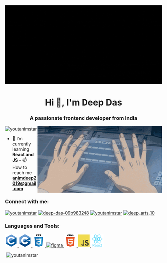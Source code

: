 ![logo](https://github.com/youtanimstar/youtanimstar/blob/main/Retropix.gif)

<h1 align="center">Hi 👋, I'm Deep Das</h1>
<h3 align="center">A passionate frontend developer from India</h3>

<img src="https://github.com/youtanimstar/youtanimstar/blob/main/typical_emacs_user.gif" alt="coding image" align="right" width="400">

<p align="left">
  <img
    src="https://komarev.com/ghpvc/?username=youtanimstar&label=Profile%20views&color=0e75b6&style=flat"
    alt="youtanimstar"
  />
</p>

- 🌱 I’m currently learning **React and JS** - 📫 How to reach me
**animdeep2019@gmail.com**

<h3 align="left">Connect with me:</h3>
<p align="left">
  <a href="https://twitter.com/youtanimstar" target="blank"
    ><img
      align="center"
      src="https://raw.githubusercontent.com/rahuldkjain/github-profile-readme-generator/master/src/images/icons/Social/twitter.svg"
      alt="youtanimstar"
      height="30"
      width="40"
  /></a>
  <a href="https://linkedin.com/in/deep-das-09b983248" target="blank"
    ><img
      align="center"
      src="https://raw.githubusercontent.com/rahuldkjain/github-profile-readme-generator/master/src/images/icons/Social/linked-in-alt.svg"
      alt="deep-das-09b983248"
      height="30"
      width="40"
  /></a>
  <a href="https://fb.com/youtanimstar" target="blank"
    ><img
      align="center"
      src="https://raw.githubusercontent.com/rahuldkjain/github-profile-readme-generator/master/src/images/icons/Social/facebook.svg"
      alt="youtanimstar"
      height="30"
      width="40"
  /></a>
  <a href="https://instagram.com/deep_arts_10" target="blank"
    ><img
      align="center"
      src="https://raw.githubusercontent.com/rahuldkjain/github-profile-readme-generator/master/src/images/icons/Social/instagram.svg"
      alt="deep_arts_10"
      height="30"
      width="40"
  /></a>
</p>

<h3 align="left">Languages and Tools:</h3>
<p align="left">
  
  
  <a href="https://www.cprogramming.com/" target="_blank" rel="noreferrer">
    <img
      src="https://raw.githubusercontent.com/devicons/devicon/master/icons/c/c-original.svg"
      alt="c"
      width="40"
      height="40"
    />
  </a>
  <a href="https://www.w3schools.com/cpp/" target="_blank" rel="noreferrer">
    <img
      src="https://raw.githubusercontent.com/devicons/devicon/master/icons/cplusplus/cplusplus-original.svg"
      alt="cplusplus"
      width="40"
      height="40"
    />
  </a>
  <a href="https://www.w3schools.com/css/" target="_blank" rel="noreferrer">
    <img
      src="https://raw.githubusercontent.com/devicons/devicon/master/icons/css3/css3-original-wordmark.svg"
      alt="css3"
      width="40"
      height="40"
    />
  </a>
  <a href="https://www.figma.com/" target="_blank" rel="noreferrer">
    <img
      src="https://www.vectorlogo.zone/logos/figma/figma-icon.svg"
      alt="figma"
      width="40"
      height="40"
    />
  </a>
  <a href="https://www.w3.org/html/" target="_blank" rel="noreferrer">
    <img
      src="https://raw.githubusercontent.com/devicons/devicon/master/icons/html5/html5-original-wordmark.svg"
      alt="html5"
      width="40"
      height="40"
    />
  </a>
  <a
    href="https://developer.mozilla.org/en-US/docs/Web/JavaScript"
    target="_blank"
    rel="noreferrer"
  >
    <img
      src="https://raw.githubusercontent.com/devicons/devicon/master/icons/javascript/javascript-original.svg"
      alt="javascript"
      width="40"
      height="40"
    />
  </a>
  <a href="https://reactjs.org/" target="_blank" rel="noreferrer">
    <img
      src="https://raw.githubusercontent.com/devicons/devicon/master/icons/react/react-original-wordmark.svg"
      alt="react"
      width="40"
      height="40"
    />
  </a>
</p>



<p>
  &nbsp;<img
    align="center"
    src="https://github-readme-stats.vercel.app/api?username=youtanimstar&show_icons=true&theme=github_dark"
    alt="youtanimstar"
  />
</p>

